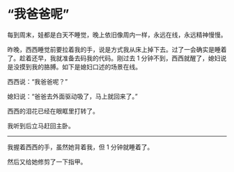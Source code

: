 # “我爸爸呢”

每到周末，娃都是白天不睡觉，晚上依旧像周内一样，永远在线，永远精神慢慢。

昨晚，西西睡觉前要拉着我的手，说是方式我从床上掉下去。过了一会确实是睡着了。趁着还早，我就准备去码我的代码。刚过去 1 分钟不到，西西就醒了，媳妇说是没摸到我的胳膊。如下是媳妇口述的场景在线。

西西说：“我爸爸呢？”

媳妇说：“爸爸去外面驱动吸了，马上就回来了。”

西西的泪花已经在眼眶里打转了。

我听到后立马赶回主卧。

---

我握着西西的手，虽然她背着我，但 1 分钟就睡着了。

然后又给她修剪了一下指甲。

